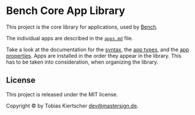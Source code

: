 Bench Core App Library
======================

This project is the core library for applications,
used by [Bench](https://winbench.org/).

The individual apps are described in the [`apps.md`](apps.md) file.

Take a look at the documentation for the
[syntax](http://mastersign.github.io/bench/ref/markup-syntax/),
the [app types](http://mastersign.github.io/bench/ref/app-types/),
and the [app properties](http://mastersign.github.io/bench/ref/app-properties/).
Apps are installed in the order they appear in the library.
This has to be taken into consideration, when organizing the library.

## License

This project is released under the MIT license.

Copyright © by Tobias Kiertscher <dev@mastersign.de>.

